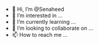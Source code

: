 - 👋 Hi, I’m @Senaheed
- 👀 I’m interested in ...
- 🌱 I’m currently learning ...
- 💞️ I’m looking to collaborate on ...
- 📫 How to reach me ...

<!---
Senaheed/Senaheed is a ✨ special ✨ repository because its `README.md` (this file) appears on your GitHub profile.
You can click the Preview link to take a look at your changes.
--->
